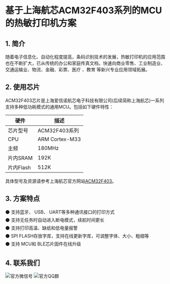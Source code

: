 # 基于上海航芯ACM32F403系列的MCU的热敏打印机方案

## 1. 简介
随着电子信息化、自动化程度提高，条码识别技术的发展，热敏打印机的应用范围也在不断扩大，已从传统的办公和家庭传真文档，快速向商业零售、工业制造业、交通运输业、物流、金融、彩票、医疗 、教育 等新兴专业应用领域拓展。

## 2. 使用芯片
ACM32F403芯片是上海爱信诺航芯电子科技有限公司(后续简称上海航芯)一系列支持多种低功耗模式的通用MCU。包括如下硬件特性：

|         硬件             |         描述       |
| -------------------------|--------------------|
|芯片型号                  | ACM32F403系列      |
|CPU                       | ARM Cortex-M33     |
|主频                      | 180MHz             |
|片内SRAM                  | 192K               |
|片内Flash                 | 512K               |

具体型号及资源请参考上海航芯官方网站[ACM32F403](http://www.aisinochip.com/index.php/product/child1/id/219.html)。

## 3. 方案特点

⚫ 支持蓝牙、 USB、 UART等多种通讯接口的打印方式<br>
⚫ 支持无任务时自动进入断电模式，续航时间更长<br>
⚫ 支持打印高温、缺纸和低电量报警<br>
⚫ SPI FLASH存放字库，支持在线更新字库，可调整字体、大小、粗细等<br>
⚫ 支持 MCU和 BLE芯片固件在线升级<br>

## 4. 联系我们

![官方微信号](http://www.aisinochip.com/Apps/Tpl/default/Public/images/wx.png)
![官方QQ群](http://www.aisinochip.com/Apps/Tpl/default/Public/images/wb.png)
